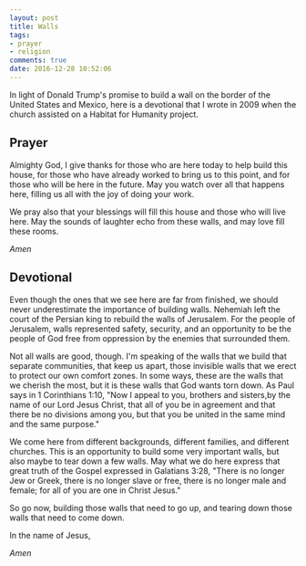 ```yaml
---
layout: post
title: Walls
tags:
- prayer
- religion
comments: true
date: 2016-12-28 10:52:06
---
```


In light of Donald Trump's promise to build a wall on the border of the United States and Mexico, here is a devotional that I wrote in 2009 when the church assisted on a Habitat for Humanity project.

## Prayer ##

Almighty God, I give thanks for those who are here today to help build this house, for those who have already worked to bring us to this point, and for those who will be here in the future. May you watch over all that happens here, filling us all with the joy of doing your work.

We pray also that your blessings will fill this house and those who will live here. May the sounds of laughter echo from these walls, and may love fill these rooms.

*Amen*

## Devotional ##

Even though the ones that we see here are far from finished, we should never underestimate the importance of building walls. Nehemiah left the court of the Persian king to rebuild the walls of Jerusalem. For the people of Jerusalem, walls represented safety, security, and an opportunity to be the people of God free from oppression by the enemies that surrounded them.

Not all walls are good, though. I'm speaking of the walls that we build that separate communities, that keep us apart, those invisible walls that we erect to protect our own comfort zones. In some ways, these are the walls that we cherish the most, but it is these walls that God wants torn down. As Paul says in 1 Corinthians 1:10, "Now I appeal to you, brothers and sisters,​by the name of our Lord Jesus Christ, that all of you be in agreement and that there be no divisions among you, but that you be united in the same mind and the same purpose."

We come here from different backgrounds, different families, and different churches. This is an opportunity to build some very important walls, but also maybe to tear down a few walls. May what we do here express that great truth of the Gospel expressed in Galatians 3:28, "There is no longer Jew or Greek, there is no longer slave or free, there is no longer male and female; for all of you are one in Christ Jesus."

So go now, building those walls that need to go up, and tearing down those walls that need to come down. 

In the name of Jesus, 

*Amen*
